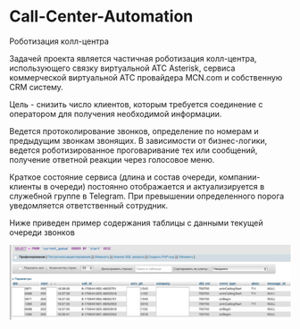 # Call-Center-Automation
Роботизация колл-центра

Задачей проекта является частичная роботизация колл-центра, использующего связку виртуальной АТС Asterisk, сервиса коммерческой виртуальной АТС провайдера MCN.com и собственную CRM систему.

Цель - снизить число клиентов, которым требуется соединение с оператором для получения необходимой информации.

Ведется протоколирование звонков, определение по номерам и предыдущим звонкам звонящих.
В зависимости от бизнес-логики, ведется роботизированное проговаривание тех или сообщений, получение ответной реакции через голосовое меню. 

Краткое состояние сервиса (длина и состав очереди, компании-клиенты в очереди) постоянно отображается и актуализируется в служебной группе в Telegram.
При превышении определенного порога уведомляется ответственный сотрудник.

Ниже приведен пример содержания таблицы с данными текущей очереди звонков

![Текущая очередь](images/current_queue.png)
